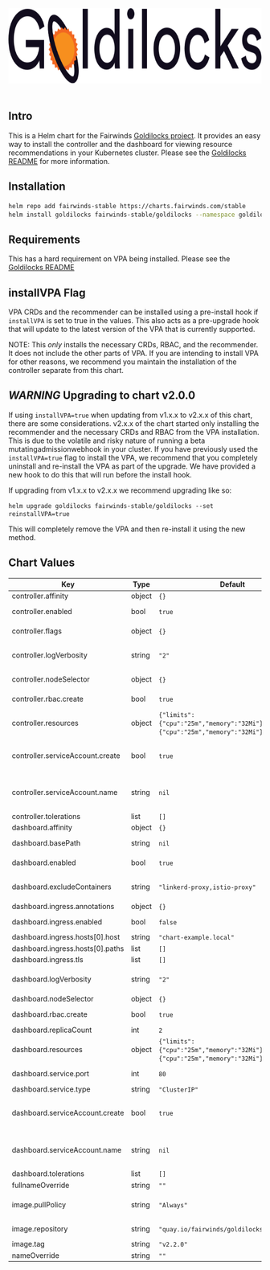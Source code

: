 <div align="center">
<a href="https://github.com/FairwindsOps/goldilocks"><img src="logo.svg" height="150" alt="Goldilocks" style="padding-bottom: 20px" /></a>
<br>
</div>

## Intro

This is a Helm chart for the Fairwinds [Goldilocks project](https://github.com/FairwindsOps/goldilocks). It provides an easy way to install the controller and the dashboard for viewing resource recommendations in your Kubernetes cluster. Please see the [Goldilocks README](https://github.com/FairwindsOps/goldilocks) for more information.

## Installation
```bash
helm repo add fairwinds-stable https://charts.fairwinds.com/stable
helm install goldilocks fairwinds-stable/goldilocks --namespace goldilocks
```

## Requirements

This has a hard requirement on VPA being installed. Please see the [Goldilocks README](https://github.com/FairwindsOps/goldilocks)

## installVPA Flag

VPA CRDs and the recommender can be installed using a pre-install hook if `installVPA` is set to true in the values. This also acts as a pre-upgrade hook that will update to the latest version of the VPA that is currently supported.

NOTE: This *only* installs the necessary CRDs, RBAC, and the recommender. It does not include the other parts of VPA. If you are intending to install VPA for other reasons, we recommend you maintain the installation of the controller separate from this chart.

## *WARNING* Upgrading to chart v2.0.0

If using `installVPA=true` when updating from v1.x.x to v2.x.x of this chart, there are some considerations. v2.x.x of the chart started only installing the recommender and the necessary CRDs and RBAC from the VPA installation. This is due to the volatile and risky nature of running a beta mutatingadmissionwebhook in your cluster. If you have previously used the `installVPA=true` flag to install the VPA, we recommend that you completely uninstall and re-install the VPA as part of the upgrade. We have provided a new hook to do this that will run before the install hook.

If upgrading from v1.x.x to v2.x.x we recommend upgrading like so:

```
helm upgrade goldilocks fairwinds-stable/goldilocks --set reinstallVPA=true
```

This will completely remove the VPA and then re-install it using the new method.

## Chart Values

| Key | Type | Default | Description |
|-----|------|---------|-------------|
| controller.affinity | object | `{}` | Affinity for the controller pods |
| controller.enabled | bool | `true` | Whether or not to install the controller deployment |
| controller.flags | object | `{}` | A map of additional flags to pass to the controller |
| controller.logVerbosity | string | `"2"` | Controller log verbosity. Can be set from 1-10 with 10 being extremely verbose |
| controller.nodeSelector | object | `{}` | Node selector for the controller pod |
| controller.rbac.create | bool | `true` | If set to true, rbac resources will be created for the controller |
| controller.resources | object | `{"limits":{"cpu":"25m","memory":"32Mi"},"requests":{"cpu":"25m","memory":"32Mi"}}` | The resources block for the controller pods |
| controller.serviceAccount.create | bool | `true` | If true, a service account will be created for the controller. If set to false, you must set `controller.serviceAccount.name` |
| controller.serviceAccount.name | string | `nil` | The name of an existing service account to use for the controller. Combined with `controller.serviceAccount.create` |
| controller.tolerations | list | `[]` | Tolerations for the controller pod |
| dashboard.affinity | object | `{}` |  |
| dashboard.basePath | string | `nil` | Sets the web app's basePath/base href |
| dashboard.enabled | bool | `true` | If true, the dashboard component will be installed |
| dashboard.excludeContainers | string | `"linkerd-proxy,istio-proxy"` | Container names to exclude from displaying in the Goldilocks dashboard |
| dashboard.ingress.annotations | object | `{}` |  |
| dashboard.ingress.enabled | bool | `false` | Enables an ingress object for the dashboard. |
| dashboard.ingress.hosts[0].host | string | `"chart-example.local"` |  |
| dashboard.ingress.hosts[0].paths | list | `[]` |  |
| dashboard.ingress.tls | list | `[]` |  |
| dashboard.logVerbosity | string | `"2"` | Dashboard log verbosity. Can be set from 1-10 with 10 being extremely verbose |
| dashboard.nodeSelector | object | `{}` |  |
| dashboard.rbac.create | bool | `true` | If set to true, rbac resources will be created for the dashboard |
| dashboard.replicaCount | int | `2` | Number of dashboard pods to run |
| dashboard.resources | object | `{"limits":{"cpu":"25m","memory":"32Mi"},"requests":{"cpu":"25m","memory":"32Mi"}}` | A resources block for the dashboard. |
| dashboard.service.port | int | `80` | The port to run the dashboard service on |
| dashboard.service.type | string | `"ClusterIP"` | The type of the dashboard service |
| dashboard.serviceAccount.create | bool | `true` | If true, a service account will be created for the dashboard. If set to false, you must set `dashboard.serviceAccount.name` |
| dashboard.serviceAccount.name | string | `nil` | The name of an existing service account to use for the controller. Combined with `dashboard.serviceAccount.create` |
| dashboard.tolerations | list | `[]` |  |
| fullnameOverride | string | `""` |  |
| image.pullPolicy | string | `"Always"` | imagePullPolicy - Highly recommended to leave this as `Always` |
| image.repository | string | `"quay.io/fairwinds/goldilocks"` | Repository for the goldilocks image |
| image.tag | string | `"v2.2.0"` | The goldilocks image tag to use |
| nameOverride | string | `""` |  |
